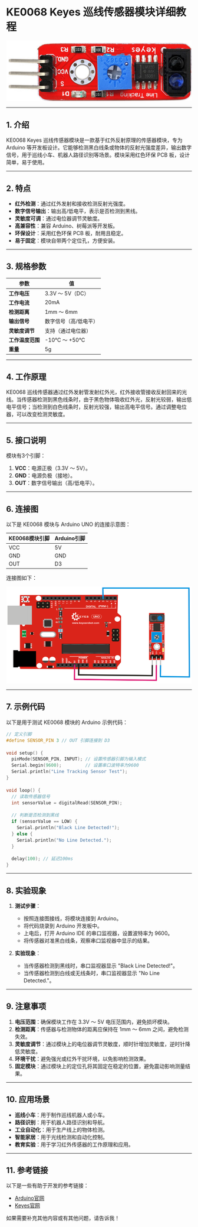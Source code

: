 # **KE0068 Keyes 巡线传感器模块详细教程**

![image-20250312164940230](media/image-20250312164940230.png)

---

## **1. 介绍**

KE0068 Keyes 巡线传感器模块是一款基于红外反射原理的传感器模块，专为 Arduino 等开发板设计。它能够检测黑白线条或物体的反射光强度差异，输出数字信号，用于巡线小车、机器人路径识别等场景。模块采用红色环保 PCB 板，设计简单，易于使用。

---

## **2. 特点**

- **红外检测**：通过红外发射和接收检测反射光强度。
- **数字信号输出**：输出高/低电平，表示是否检测到黑线。
- **灵敏度可调**：通过电位器调节灵敏度。
- **高兼容性**：兼容 Arduino、树莓派等开发板。
- **环保设计**：采用红色环保 PCB 板，耐用且稳定。
- **易于固定**：模块自带两个定位孔，方便安装。

---

## **3. 规格参数**

| 参数            | 值                     |
|-----------------|------------------------|
| **工作电压**    | 3.3V ～ 5V（DC）       |
| **工作电流**    | 20mA                   |
| **检测距离**    | 1mm ～ 6mm             |
| **输出信号**    | 数字信号（高/低电平）  |
| **灵敏度调节**  | 支持（通过电位器）     |
| **工作温度范围**| -10℃ ～ +50℃          |
| **重量**        | 5g                     |

---

## **4. 工作原理**

KE0068 巡线传感器通过红外发射管发射红外光，红外接收管接收反射回来的光线。当传感器检测到黑色线条时，由于黑色物体吸收红外光，反射光较弱，输出低电平信号；当检测到白色线条时，反射光较强，输出高电平信号。通过调整电位器，可以改变检测灵敏度。

---

## **5. 接口说明**

模块有3个引脚：
1. **VCC**：电源正极（3.3V ～ 5V）。
2. **GND**：电源负极（接地）。
3. **OUT**：数字信号输出（高/低电平）。

---

## **6. 连接图**

以下是 KE0068 模块与 Arduino UNO 的连接示意图：

| KE0068模块引脚 | Arduino引脚 |
| -------------- | ----------- |
| VCC            | 5V          |
| GND            | GND         |
| OUT            | D3          |

连接图如下：

![image-20250312164952279](media/image-20250312164952279.png)

---

## **7. 示例代码**

以下是用于测试 KE0068 模块的 Arduino 示例代码：

```cpp
// 定义引脚
#define SENSOR_PIN 3 // OUT 引脚连接到 D3

void setup() {
  pinMode(SENSOR_PIN, INPUT); // 设置传感器引脚为输入模式
  Serial.begin(9600);         // 设置串口波特率为9600
  Serial.println("Line Tracking Sensor Test");
}

void loop() {
  // 读取传感器信号
  int sensorValue = digitalRead(SENSOR_PIN);

  // 判断是否检测到黑线
  if (sensorValue == LOW) {
    Serial.println("Black Line Detected!");
  } else {
    Serial.println("No Line Detected.");
  }

  delay(100); // 延迟100ms
}
```

---

## **8. 实验现象**

1. **测试步骤**：
   - 按照连接图接线，将模块连接到 Arduino。
   - 将代码烧录到 Arduino 开发板中。
   - 上电后，打开 Arduino IDE 的串口监视器，设置波特率为 9600。
   - 将传感器对准黑白线条，观察串口监视器中显示的结果。

2. **实验现象**：
   - 当传感器检测到黑线时，串口监视器显示 "Black Line Detected!"。
   - 当传感器检测到白线或无线条时，串口监视器显示 "No Line Detected."。

---

## **9. 注意事项**

1. **电压范围**：确保模块工作在 3.3V ～ 5V 电压范围内，避免损坏模块。
2. **检测距离**：传感器与检测物体的距离应保持在 1mm ～ 6mm 之间，避免检测失效。
3. **灵敏度调节**：通过模块上的电位器调节灵敏度，顺时针增加灵敏度，逆时针降低灵敏度。
4. **环境干扰**：避免强光或红外干扰环境，以免影响检测效果。
5. **固定模块**：通过模块上的定位孔将其固定在稳定的位置，避免震动影响测量结果。

---

## **10. 应用场景**

- **巡线小车**：用于制作巡线机器人或小车。
- **路径识别**：用于机器人路径识别和导航。
- **工业自动化**：用于生产线上的物体检测。
- **智能家居**：用于光线检测和自动化控制。
- **教育实验**：用于学习红外传感器的工作原理和应用。

---

## **11. 参考链接**

以下是一些有助于开发的参考链接：
- [Arduino官网](https://www.arduino.cc/)
- [Keyes官网](http://www.keyes-robot.com/)

如果需要补充其他内容或有其他问题，请告诉我！
